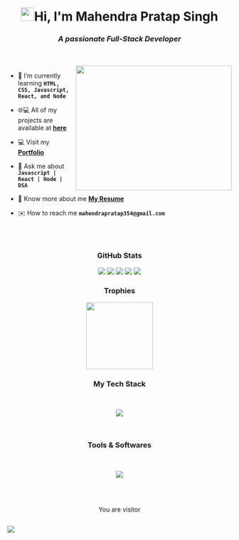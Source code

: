 <!--![banner](https://github.com/Mhendrapratap/Mhendrapratap/blob/main/Black%20Simple%20Elegant%20Personal%20LinkedIn%20Banner%20(1).gif?raw=true)-->

<h1 align="center"><img src="https://media.giphy.com/media/hvRJCLFzcasrR4ia7z/giphy.gif" width="30">Hi, I'm Mahendra Pratap Singh</h1>
<h3 align="center"><i>A passionate Full-Stack Developer</i></h3>
<br/><br/>
<img src="http://www.springboard.com/blog/wp-content/uploads/2022/06/coding-.png"  width="350px" height= "280px" align="right">
<!-- <img src="https://cdn.dribbble.com/users/1162077/screenshots/3848914/programmer.gif" width="320px" align="right"><br> -->

- 🌱 I’m currently learning **` HTML, CSS, Javascript, React, and Node `** 

- :globe_with_meridians:💻 All of my projects are available at **[here](https://github.com/Mhendrapratap?tab=repositories)**

- :computer: Visit my **[Portfolio](https://mhendrapratap.github.io/)**

- 💬 Ask me about **`Javascript | React | Node | DSA`**

- :boy: Know more about me **[My Resume](https://drive.google.com/file/d/1LhTjZEdtS4vM05BD1QAa_KU8LkWvZHPv/view?usp=sharing)**

- :envelope: How to reach me **`mahendrapratap354@gmail.com`** 



<!-------------------------------------------------- Github Stats ------------------------------------------------------->
<br/><br/>
<h3 align="center">GitHub Stats</h3>

<p align="center">
<img src="http://github-profile-summary-cards.vercel.app/api/cards/profile-details?username=Mhendrapratap&theme=github_dark">
<img src="http://github-profile-summary-cards.vercel.app/api/cards/repos-per-language?username=Mhendrapratap&theme=github_dark">
<img src="http://github-profile-summary-cards.vercel.app/api/cards/most-commit-language?username=Mhendrapratap&theme=github_dark">
<img src="http://github-profile-summary-cards.vercel.app/api/cards/stats?username=Mhendrapratap&theme=github_dark">
<img src="http://github-profile-summary-cards.vercel.app/api/cards/productive-time?username=Mhendrapratap&theme=github_dark&utcOffset=8">	
</p>
<!----------------------------------------------------- Trophies ---------------------------------------------------------->
<h3 align="center"><b>Trophies</b></h3>
    <p align="center">
    <img height="150em" src="https://github-profile-trophy.vercel.app/?username=Mhendrapratap&theme=darkhub&no-frame=true&no-bg=false&margin-w=4"/>
    </p>
<!---------------------------------------------------- Tech Stack --------------------------------------------------------->
<h3 align="center">My Tech Stack</h3>
<br/>
<p align="center" >
  <a href="https://skillicons.dev">
    <img src="https://skillicons.dev/icons?i=react,js,html,css,linux,mysql,bootstrap" />
  </a>
</p>

<br/>
<h3 align="center">Tools & Softwares</h3>

<br/>
<p align="center" >
  <a href="https://skillicons.dev">
    <img src="https://skillicons.dev/icons?i=git,github,vscode" />
  </a>
</p>
<br/>
<!------------------------------------------------------ Graph ------------------------------------------------------------>
<!-- <p><img align="center" src="https://github-readme-activity-graph.cyclic.app/graph?username=Mhendrapratap&theme=tokyo-night" alt="Mhendrapratap" /></p>
 --><br/>
<p align="center">You are visitor</p>
<p align="center"><img src="https://profile-counter.glitch.me/Mhendrapratap/count.svg" alt="" /></p>

<img src="https://capsule-render.vercel.app/api?type=waving&color=gradient&height=100&section=footer">
